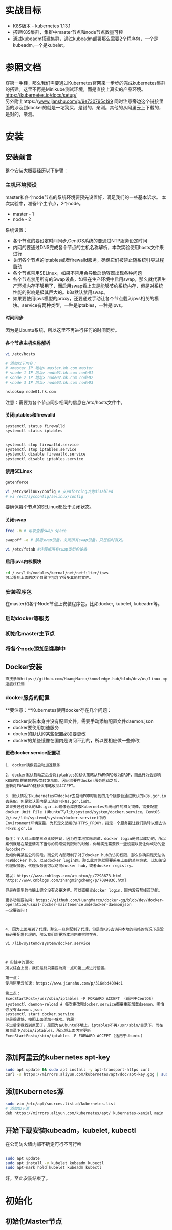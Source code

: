 # 实战目标
* K8S版本 - kubernetes 1.13.1
* 搭建K8S集群，集群中master节点和node节点数量可控
* 通过kubeadm搭建集群，通过kubeadm部署那么需要2个程序包，一个是kubeadm,一个是kubelet。


# 参照文档
穿第一手鞋，那么我们需要通过Kubernetes官网来一步步的完成kubernetes集群的搭建。这里不再是Minikube测试环境，而是直接上真实的产品环境。
https://kubernetes.io/docs/setup/
<br>
另外附上https://www.jianshu.com/p/9e730795c199
同时注意旁边这个链接里面的涉及到docker的就是一坨狗屎，是错的，亲测。其他的从阿里云上下载的，是对的，亲测。



# 安装

## 安装前言
整个安装大概要经历以下步骤：

### 主机环境预设
master和各个node节点的系统环境要预先设置好，满足我们的一些基本诉求。
本次实验中，准备1个主节点，2个node。

* master - 1
* node - 2

系统设置：
* 各个节点的要设定时间同步,CentOS系统的要通过NTP服务设定时间
* 内网的要通过DNS完成各个节点的主机名称解析，本次实验使用hosts文件来进行
* 关闭各个节点的iptables或者firewalld服务，确保它们被禁止随系统引导过程启动
* 各个节点禁用SELinux，如果不禁用会导致启动容器出现各种问题
* 各个节点禁用所有的Swap设备，如果在生产环境中启用swap，那么就代表生产环境内存不够用了，而启用swap看上去是能够节约系统内存，但是对系统性能的影响是极其巨大的。k8s默认禁用swap。
* 如果要使用ipvs模型的proxy，还要通过手动让各个节点载入ipvs相关的模块。service有两种类型，一种是iptables，一种是ipvs。


#### 时间同步
因为是Ubuntu系统，所以这里不再进行任何的时间同步。

#### 各个节点主机名称解析
```sh
vi /etc/hosts

# 添加以下内容：
# <master IP 地址> master.hk.com master
# <node 1 IP 地址> node01.hk.com node01
# <node 2 IP 地址> node02.hk.com node02
# <node 3 IP 地址> node03.hk.com node03

nslookup node01.hk.com 

```

注意：需要为各个节点同步相同的信息在/etc/hosts文件中。



#### 关闭iptables和firewalld
```sh
systemctl status firewalld
systemctl status iptables


systemctl stop firewalld.service
systemctl stop iptables.service
systemctl disable firewalld.service
systemctl disable iptables.service
```

#### 禁用SELinux
```sh
getenforce

vi /etc/selinux/config # 从enforcing改为disabled
# vi /ect/sysconfig/selinux/config

```
要确保每个节点的SELinux都处于关闭状态。

#### 关闭swap
```sh
free -m # 可以查看swap space

swapoff -a # 禁用swap设备，关闭所有swap设备，只是临时有效。

vi /etc/fstab #注释掉所有swap类型的设备

```

#### 启用ipvs内核模块

```sh
cd /usr/lib/modules/kernal/net/netfilter/ipvs
可以看到上面的这个目录下包含了很多其他的文件。

```


### 安装程序包
在master和各个Node节点上安装程序包，比如docker, kubelet, kubeadm等。


### 启动docker等服务

### 初始化master主节点


### 将各个node添加到集群中



## Docker安装
```sh
直接参照https://github.com/HuangMarco/knowledge-hub/blob/dev/os/linux-operation/linux_installation_softwares_components.md#install-docker-ce---ubuntu
速度杠杠滴
```

### docker服务的配置
**要注意：**Kubernetes使用docker存在几个问题：
* docker安装本身并没有配置文件，需要手动添加配置文件daemon.json
* docker要使用加速服务
* docker的默认的某些配置必须要更改
* docker的某些镜像在国内是访问不到的，所以要相应做一些修改

#### 更改docker.service配置项
```
1. docker镜像要启动加速服务

2. docker默认启动之后会将iptables的默认策略从FARWARD改为DROP，而此行为会影响K8S的集群依赖的报文转发功能。因此需要在docker服务启动之后，
重新将FORWARD链默认策略改回ACCEPT。

3. 默认情况下kubernetes中docker去启动POD时用到的几个镜像会通过默认的k8s.gcr.io去获取。但是默认国内是无法访问k8s.gcr.io的。
如果要通过默认的k8s.gcr.io镜像仓库获取Kubernetes系统组件的相关镜像，需要配置docker Unit File (Ubuntu下/lib/systemd/system/docker.service，CentOS为/usr/lib/systemd/system/docker.service)中的
Environment环境变量，为其定义适用的HTTPS_PROXY，指定一个服务器让我们跳转以便去访问k8s.gcr.io

备注：个人对上面第三点比较怀疑，因为在本地实际测试，docker login是可以成功的，所以案例就是在某些情况下当你的网络受到限制的时候，你确实是需要做一些设置以便让你成功的登陆docker>
比如你再某些公司网段，而公司内部限制了对于docker hub的访问权限，那么你确实是无法访问到docker hub，以及docker login的。那么此时你就需要采用上面的某些方式，比如架设代理服务器，代理服务器可以访问docker hub，或者docker registry。

可以：https://www.cnblogs.com/atuotuo/p/7298673.html
https://www.cnblogs.com/zhangmingcheng/p/7084836.html

但是在家里的电脑上完全没有必要这样。可以直接诶docker login，国内没有禁掉该功能。

更多功能要访问：https://github.com/HuangMarco/docker-gg/blob/dev/docker-operation/usual-docker-maintenence.md#docker-daemonjson
一定要访问！



4. 因为上面用到了代理，那么一旦你配制了代理，但是当K8S去访问本地的网络的情况下是没有必要配置代理的，那么我们需要将本地网络排除在外。

vi /lib/systemd/system/docker.service



# 实践中的更改:
所以综合上面，我们最终只需要为第一点和第二点进行设置。

第一点：
使用阿里云加速：https://www.jianshu.com/p/316ebd4094c1

第二点：
ExecStartPost=/usr/sbin/iptables -P FORWARD ACCEPT （适用于CentOS）
systemctl daemon-reload # 每次更改完docker.service都要重新加载daemon，哪怕你没有daemon.json
systemctl start docker.service
但是很遗憾，按照上面添加不成功。狗屎!
不过后来我找到原因了，是因为在Ubuntu环境上，iptables不再/usr/sbin/目录下，而在根目录下/sbin/iptables，所以将上面内容更新
ExecStartPost=/sbin/iptables -P FORWARD ACCEPT (适用于Ubuntu)


```



## 添加阿里云的kubernetes apt-key
```sh
sudo apt update && sudo apt install -y apt-transport-https curl
curl -s https://mirrors.aliyun.com/kubernetes/apt/doc/apt-key.gpg | sudo apt-key add -
```

## 添加Kubernetes源
```sh
sudo vim /etc/apt/sources.list.d/kubernetes.list
# 添加如下源
deb https://mirrors.aliyun.com/kubernetes/apt/ kubernetes-xenial main

```

## 开始下载安装kubeadm，kubelet, kubectl
在公司防火墙内部不确定可行不可行哈
```sh

sudo apt update
sudo apt install -y kubelet kubeadm kubectl
sudo apt-mark hold kubelet kubeadm kubectl
```
好，至此安装结束了。


# 初始化

## 初始化Master节点


